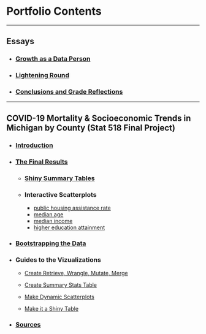 # Portfolio Contents


***


## **Essays**
- ### [Growth as a Data Person](https://github.com/BrookemWalters/BrookemWalters-Portfolio/blob/main/Essays/Growth%20As%20A%20Data%20Person.md#growth-as-a-data-person) 
- ### [Lightening Round](https://github.com/BrookemWalters/BrookemWalters-Portfolio/blob/main/Essays/Lightening%20Round.md#lightening-round)
- ### [Conclusions and Grade Reflections](https://github.com/BrookemWalters/BrookemWalters-Portfolio/blob/main/Essays/Conclusion%20%26%20Grade%20Reflections.md#conclusion--grade-reflections)


***


##  **COVID-19 Mortality & Socioeconomic Trends in Michigan by County (Stat 518 Final Project)**

- ### [Introduction](https://github.com/BrookemWalters/BrookemWalters-Portfolio/blob/main/Stats%20518%20Final%20Project/Introduction.md#introduction-to-michigan-counties-in-a-pandemic)
- ### [The Final Results](https://github.com/BrookemWalters/BrookemWalters-Portfolio/blob/main/Stats%20518%20Final%20Project/Summary%20of%20Findings.md#covid-19-mortality-and-socioeconomic-trends-in-michigan-by-county)

  - ### [Shiny Summary Tables](https://073308-brooke.shinyapps.io/MIShiny/)
  - ### Interactive Scatterplots
    - [public housing assistance rate](https://rpubs.com/ekoorb03/plots_pubassistance)
    - [median age](https://rpubs.com/ekoorb03/plots_medianage)
    - [median income](https://rpubs.com/ekoorb03/plots_income)
    - [higher education attainment](https://rpubs.com/ekoorb03/plots_education)
    
 - ### [Bootstrapping the Data](https://rpubs.com/ekoorb03/Guides_Bootstrapping) 

- ### **Guides to the Vizualizations**
  - [Create Retrieve, Wrangle, Mutate, Merge](https://rpubs.com/ekoorb03/Guides_Create_Covid_Census)
  
  - [Create Summary Stats Table](http://rpubs.com/ekoorb03/Guides_Summary_Stats)

  - [Make Dynamic Scatterplots](https://rpubs.com/ekoorb03/Guides_Scatter_Plots)
  
  - [Make it a Shiny Table](https://github.com/BrookemWalters/BrookemWalters-Portfolio/blob/main/Stats%20518%20Final%20Project/Tables_Shiny/MIShiny/app.R) 
  
- ### [Sources](https://github.com/BrookemWalters/BrookemWalters-Portfolio/blob/main/Stats%20518%20Final%20Project/Sources/sources.md#sources)

